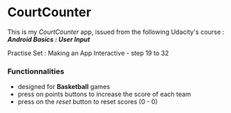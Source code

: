 # CourtCounter

This is my *CourtCounter* app, issued from the following Udacity's course : ***Android Basics : User Input***

Practise Set : Making an App Interactive - step 19 to 32

### Functionnalities
- designed for **Basketball** games
- press on points buttons to increase the score of each team
- press on the *reset* button to reset scores (0 - 0)
